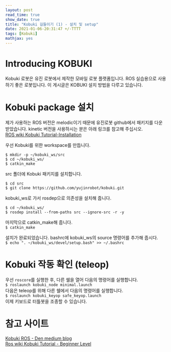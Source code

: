 ```yaml
---
layout: post
read_time: true
show_date: true
title: "Kobuki 길들이기 (1) - 설치 및 setup"
date: 2021-01-06-20:31:47 +/-TTTT
tags: [Kobuki]
mathjax: yes
---
```


# Introducing KOBUKI
Kobuki 로봇은 유진 로봇에서 제작한 모바일 로봇 플랫폼입니다. ROS 실습용으로 사용하기 좋은 로봇입니다. 이 게시글은 KOBUKI 설치 방법을 다루고 있습니다.

# Kobuki package 설치
제가 사용하는 ROS 버전은 melodic이기 때문에 유진로봇 github에서 패키지를 다운받았습니다. kinetic 버전을 사용하시는 분은 아래 링크를 참고해 주십시오.  
[ROS wiki Kobuki Tutorial-Installation](http://wiki.ros.org/kobuki/Tutorials/Installation)  

우선 Kobuki를 위한 workspace를 만듭니다.  
```
$ mkdir -p ~/kobuki_ws/src
$ cd ~/kobuki_ws/
$ catkin_make
```
src 폴더에 Kobuki 패키지를 설치합니다.
```
$ cd src
$ git clone https://github.com/yujinrobot/kobuki.git
```
kobuki_ws로 가서 rosdep으로 의존성을 설치해 줍니다.
```
$ cd ~/kobuki_ws/
$ rosdep install --from-paths src --ignore-src -r -y
```
마지막으로 catkin_make해 줍니다.  
`$ catkin_make`  

설치가 완료되었습니다. bashrc에 kobuki_ws의 source 명령어를 추가해 줍시다.  
`$ echo ". ~/kobuki_ws/devel/setup.bash" >> ~/.bashrc`  

# Kobuki 작동 확인 (teleop)
우선 `roscore`를 실행한 후, 다른 쉘을 열어 다음의 명령어를 실행합니다.  
`$ roslaunch kobuki_node minimal.launch`  
다음은 teleop를 위해 다른 쉘에서 다음의 명령어를 실행합니다.  
`$ roslaunch kobuki_keyop safe_keyop.launch`  
이제 키보드로 터틀봇을 조종할 수 있습니다.

# 참고 사이트
[Kobuki ROS - Den medium blog](https://medium.com/@parkerrobert1351/kobuki-ros-b8b06c0591df)  
[Ros wiki Kobuki Tutorial - Beginner Level](http://wiki.ros.org/kobuki/Tutorials)  
